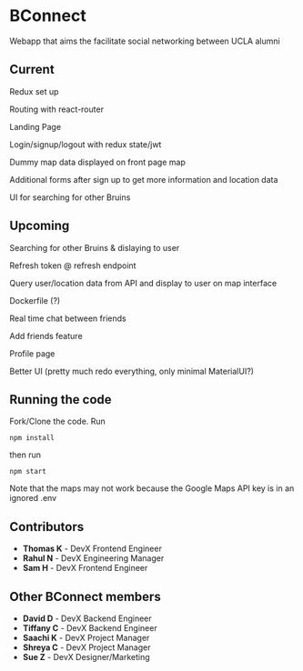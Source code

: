 # BConnect

Webapp that aims the facilitate social networking between UCLA alumni 


## Current

Redux set up

Routing with react-router

Landing Page

Login/signup/logout with redux state/jwt

Dummy map data displayed on front page map

Additional forms after sign up to get more information and location data

UI for searching for other Bruins

## Upcoming

Searching for other Bruins & dislaying to user

Refresh token @ refresh endpoint

Query user/location data from API and display to user on map interface

Dockerfile  (?)

Real time chat between friends

Add friends feature

Profile page

Better UI (pretty much redo everything, only minimal MaterialUI?)

## Running the code

Fork/Clone the code. Run 
```
npm install
```
then run
```
npm start
```
Note that the maps may not work because the Google Maps API key is in an ignored .env




## Contributors

* **Thomas K** - DevX Frontend Engineer 
* **Rahul N** - DevX Engineering Manager
* **Sam H** - DevX Frontend Engineer

## Other BConnect members

* **David D** - DevX Backend Engineer
* **Tiffany C** - DevX Backend Engineer
* **Saachi K** - DevX Project Manager 
* **Shreya C** - DevX Project Manager 
* **Sue Z** - DevX Designer/Marketing 

